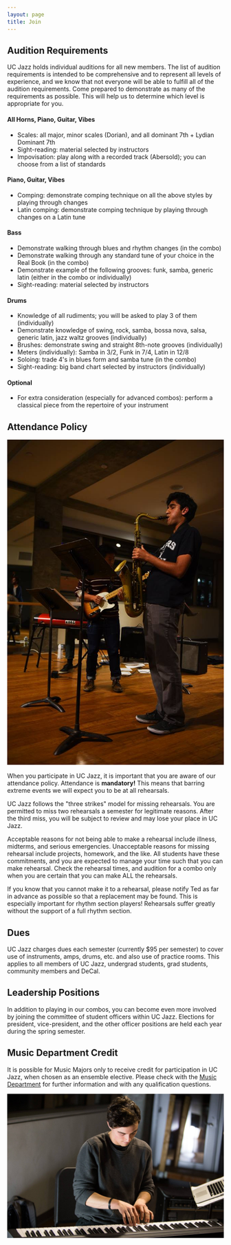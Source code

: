 ```yaml
---
layout: page
title: Join
---
```


## Audition Requirements

UC Jazz holds individual auditions for all new members. The list of audition requirements is intended to be comprehensive and to represent all levels of experience, and we know that not everyone will be able to fulfill all of the audition requirements. Come prepared to demonstrate as many of the requirements as possible. This will help us to determine which level is appropriate for you.

#### All Horns, Piano, Guitar, Vibes

<ul>
	<li>Scales: all major, minor scales (Dorian), and all dominant 7th + Lydian Dominant 7th</li>
	<li>Sight-reading: material selected by instructors</li>
	<li>Impovisation: play along with a recorded track (Abersold); you can choose from a list of standards</li>
</ul>

#### Piano, Guitar, Vibes

<ul>
	<li>Comping: demonstrate comping technique on all the above styles by playing through changes</li>
	<li>Latin comping: demonstrate comping technique by playing through changes on a Latin tune</li>
</ul>

#### Bass

<ul>
	<li>Demonstrate walking through blues and rhythm changes (in the combo)</li>
	<li>Demonstrate walking through any standard tune of your choice in the Real Book (in the combo)</li>
	<li>Demonstrate example of the following grooves: funk, samba, generic latin (either in the combo or individually)</li>
	<li>Sight-reading: material selected by instructors</li>
</ul>

#### Drums

<ul>
	<li>Knowledge of all rudiments; you will be asked to play 3 of them (individually)</li>
	<li>Demonstrate knowledge of swing, rock, samba, bossa nova, salsa, generic latin, jazz waltz grooves (individually)</li>
	<li>Brushes: demonstrate swing and straight 8th-note grooves (individually)</li>
	<li>Meters (individually): Samba in 3/2, Funk in 7/4, Latin in 12/8</li>
	<li>Soloing: trade 4's in blues form and samba tune (in the combo)</li>
	<li>Sight-reading: big band chart selected by instructors (individually)</li>
</ul>

#### Optional

<ul>
	<li>For extra consideration (especially for advanced combos): perform a classical piece from the repertoire of your instrument</li>
</ul>

## Attendance Policy

<span class="image right"><img src="images/sax.jpg" alt="" /></span>

When you participate in UC Jazz, it is important that you are aware of our attendance policy. Attendance is <b>mandatory!</b> This means that barring extreme events we will expect you to be at all rehearsals.

UC Jazz follows the "three strikes" model for missing rehearsals. You are permitted to miss two rehearsals a semester for legitimate reasons. After the third miss, you will be subject to review and may lose your place in UC Jazz.

Acceptable reasons for not being able to make a rehearsal include illness, midterms, and serious emergencies. Unacceptable reasons for missing rehearsal include projects, homework, and the like. All students have these commitments, and you are expected to manage your time such that you can make rehearsal. Check the rehearsal times, and audition for a combo only when you are certain that you can make ALL the rehearsals.

If you know that you cannot make it to a rehearsal, please notify Ted as far in advance as possible so that a replacement may be found. This is especially important for rhythm section players! Rehearsals suffer greatly without the support of a full rhythm section.

## Dues

UC Jazz charges dues each semester (currently $95 per semester) to cover use of instruments, amps, drums, etc. and also use of practice rooms. This applies to all members of UC Jazz, undergrad students, grad students, community members and DeCal.

## Leadership Positions

In addition to playing in our combos, you can become even more involved by joining the committee of student officers within UC Jazz. Elections for president, vice-president, and the other officer positions are held each year during the spring semester.

## Music Department Credit

It is possible for Music Majors only to receive credit for participation in UC Jazz, when chosen as an ensemble elective. Please check with the <a href="http://music.berkeley.edu/">Music Department</a> for further information and with any qualification questions.

<div class="12u"><span class="image fit"><img src="images/keys.jpg" alt="" /></span></div>

